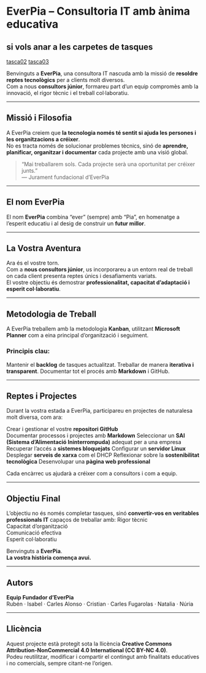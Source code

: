 # EverPia – Consultoria IT amb ànima educativa

## si vols anar a les carpetes de tasques
[tasca02](tasca02/README.md)
[tasca03](tasca03/README.md)

Benvinguts a **EverPia**, una consultora IT nascuda amb la missió de **resoldre reptes tecnològics** per a clients molt diversos.  
Com a nous **consultors júnior**, formareu part d’un equip compromès amb la innovació, el rigor tècnic i el treball col·laboratiu.

---

## Missió i Filosofia

A EverPia creiem que **la tecnologia només té sentit si ajuda les persones i les organitzacions a créixer**.  
No es tracta només de solucionar problemes tècnics, sinó de **aprendre, planificar, organitzar i documentar** cada projecte amb una visió global.

> “Mai treballarem sols. Cada projecte serà una oportunitat per créixer junts.”  
> — Jurament fundacional d’EverPia

---

## El nom EverPia

El nom **EverPia** combina “ever” (sempre) amb “Pia”, en homenatge a l’esperit educatiu i al desig de construir un **futur millor**.

---

## La Vostra Aventura

Ara és el vostre torn.  
Com a **nous consultors júnior**, us incorporareu a un entorn real de treball on cada client presenta reptes únics i desafiaments variats.  
El vostre objectiu és demostrar **professionalitat, capacitat d’adaptació i esperit col·laboratiu**.

---

## Metodologia de Treball

A EverPia treballem amb la metodologia **Kanban**, utilitzant **Microsoft Planner** com a eina principal d’organització i seguiment.

### Principis clau:
Mantenir el **backlog** de tasques actualitzat.
Treballar de manera **iterativa i transparent**.
Documentar tot el procés amb **Markdown** i GitHub.

---

##  Reptes i Projectes

Durant la vostra estada a EverPia, participareu en projectes de naturalesa molt diversa, com ara:

 Crear i gestionar el vostre **repositori GitHub**  
 Documentar processos i projectes amb **Markdown**
 Seleccionar un **SAI (Sistema d’Alimentació Ininterrompuda)** adequat per a una empresa
 Recuperar l’accés a **sistemes bloquejats**
 Configurar un **servidor Linux**
 Desplegar **serveis de xarxa** com el DHCP
 Reflexionar sobre la **sostenibilitat tecnològica**
 Desenvolupar una **pàgina web professional**

Cada encàrrec us ajudarà a créixer com a consultors i com a equip.

---

##  Objectiu Final

L’objectiu no és només completar tasques, sinó **convertir-vos en veritables professionals IT** capaços de treballar amb:
Rigor tècnic  
Capacitat d’organització  
Comunicació efectiva  
Esperit col·laboratiu  

Benvinguts a **EverPia**.  
**La vostra història comença avui.**

---

##  Autors

**Equip Fundador d’EverPia**  
Rubén · Isabel · Carles Alonso · Cristian · Carles Fugarolas · Natalia · Núria

---

##  Llicència

Aquest projecte està protegit sota la llicència **Creative Commons Attribution-NonCommercial 4.0 International (CC BY-NC 4.0)**.  
Podeu reutilitzar, modificar i compartir el contingut amb finalitats educatives i no comercials, sempre citant-ne l’origen.
